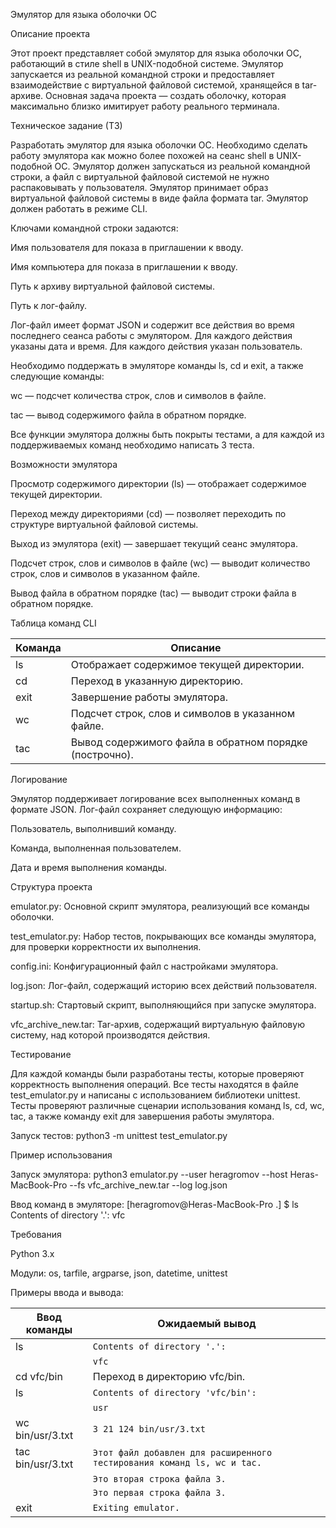 Эмулятор для языка оболочки ОС


Описание проекта

Этот проект представляет собой эмулятор для языка оболочки ОС, работающий в стиле shell в UNIX-подобной системе. Эмулятор запускается из реальной командной строки и предоставляет взаимодействие с виртуальной файловой системой, хранящейся в tar-архиве. Основная задача проекта — создать оболочку, которая максимально близко имитирует работу реального терминала.

Техническое задание (ТЗ)


Разработать эмулятор для языка оболочки ОС. Необходимо сделать работу эмулятора как можно более похожей на сеанс shell в UNIX-подобной ОС. Эмулятор должен запускаться из реальной командной строки, а файл с виртуальной файловой системой не нужно распаковывать у пользователя. Эмулятор принимает образ виртуальной файловой системы в виде файла формата tar. Эмулятор должен работать в режиме CLI.

Ключами командной строки задаются:


Имя пользователя для показа в приглашении к вводу.

Имя компьютера для показа в приглашении к вводу.

Путь к архиву виртуальной файловой системы.

Путь к лог-файлу.


Лог-файл имеет формат JSON и содержит все действия во время последнего сеанса работы с эмулятором. Для каждого действия указаны дата и время. Для каждого действия указан пользователь.

Необходимо поддержать в эмуляторе команды ls, cd и exit, а также следующие команды:

wc — подсчет количества строк, слов и символов в файле.

tac — вывод содержимого файла в обратном порядке.

Все функции эмулятора должны быть покрыты тестами, а для каждой из поддерживаемых команд необходимо написать 3 теста.

Возможности эмулятора

Просмотр содержимого директории (ls) — отображает содержимое текущей директории.

Переход между директориями (cd) — позволяет переходить по структуре виртуальной файловой системы.

Выход из эмулятора (exit) — завершает текущий сеанс эмулятора.

Подсчет строк, слов и символов в файле (wc) — выводит количество строк, слов и символов в указанном файле.

Вывод файла в обратном порядке (tac) — выводит строки файла в обратном порядке.

Таблица команд CLI

| Команда  | Описание                                                           |
|----------|--------------------------------------------------------------------|
| ls       | Отображает содержимое текущей директории.                          |
| cd       | Переход в указанную директорию.                                    |
| exit     | Завершение работы эмулятора.                                       |
| wc       | Подсчет строк, слов и символов в указанном файле.                  |
| tac      | Вывод содержимого файла в обратном порядке (построчно).            |

Логирование

Эмулятор поддерживает логирование всех выполненных команд в формате JSON. Лог-файл сохраняет следующую информацию:

Пользователь, выполнивший команду.

Команда, выполненная пользователем.

Дата и время выполнения команды.


Структура проекта

emulator.py: Основной скрипт эмулятора, реализующий все команды оболочки.

test_emulator.py: Набор тестов, покрывающих все команды эмулятора, для проверки корректности их выполнения.

config.ini: Конфигурационный файл с настройками эмулятора.

log.json: Лог-файл, содержащий историю всех действий пользователя.

startup.sh: Стартовый скрипт, выполняющийся при запуске эмулятора.

vfc_archive_new.tar: Tar-архив, содержащий виртуальную файловую систему, над которой производятся действия.

Тестирование

Для каждой команды были разработаны тесты, которые проверяют корректность выполнения операций. Все тесты находятся в файле test_emulator.py и написаны с использованием библиотеки unittest. Тесты проверяют различные сценарии использования команд ls, cd, wc, tac, а также команду exit для завершения работы эмулятора.

Запуск тестов:
python3 -m unittest test_emulator.py

Пример использования

Запуск эмулятора:
python3 emulator.py --user heragromov --host Heras-MacBook-Pro --fs vfc_archive_new.tar --log log.json

Ввод команд в эмуляторе:
[heragromov@Heras-MacBook-Pro .] $ ls
Contents of directory '.':
vfc

Требования

Python 3.x

Модули: os, tarfile, argparse, json, datetime, unittest

Примеры ввода и вывода:

| Ввод команды         | Ожидаемый вывод                                                                 |
|----------------------|--------------------------------------------------------------------------------|
| ls                   | `Contents of directory '.':`                                                   |
|                      | `vfc`                                                                          |
| cd vfc/bin           | Переход в директорию vfc/bin.                                                  |
| ls                   | `Contents of directory 'vfc/bin':`                                             |
|                      | `usr`                                                                          |
| wc bin/usr/3.txt     | `3 21 124 bin/usr/3.txt`                                                       |
| tac bin/usr/3.txt    | `Этот файл добавлен для расширенного тестирования команд ls, wc и tac.`        |
|                      | `Это вторая строка файла 3.`                                                   |
|                      | `Это первая строка файла 3.`                                                   |
| exit                 | `Exiting emulator.`                                                            |
